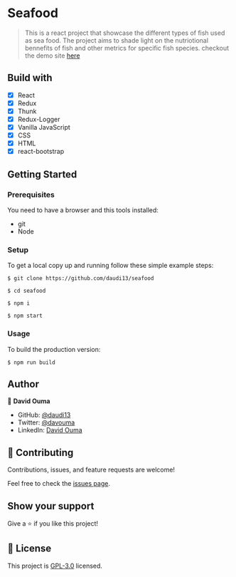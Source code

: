 
# Seafood

> This is a react project that showcase the different types of fish used as sea food. The project aims to shade light on the nutriotional bennefits of fish and other metrics for specific fish species. checkout the demo site [here]()


## Build with

- [x] React
- [x] Redux
- [x] Thunk
- [x] Redux-Logger
- [x] Vanilla JavaScript
- [x] CSS
- [x] HTML
- [x] react-bootstrap

## Getting Started

### Prerequisites

You need to have a browser and this tools installed:

- git
- Node

### Setup

To get a local copy up and running follow these simple example steps:

```
$ git clone https://github.com/daudi13/seafood

```

```
$ cd seafood
```

```
$ npm i
```

```
$ npm start
```

### Usage

To build the production version:

```
$ npm run build
```

## Author
👤 **David Ouma**

- GitHub: [@daudi13](https://github.com/daudi13)
- Twitter: [@davouma](https://twitter.com/davouma)
- LinkedIn: [David Ouma](https://www.linkedin.com/in/david-ouma-3a3539179/)

## 🤝 Contributing

Contributions, issues, and feature requests are welcome!

Feel free to check the [issues page](../../issues/).

## Show your support

Give a ⭐️ if you like this project!

## 📝 License

This project is [GPL-3.0](./LICENSE) licensed.
